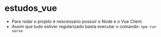 # estudos_vue

- Para rodar o projeto é nescessario possuir o Node e o Vue Client.
- Assim que tudo estiver regularizado basta executar o comando: `npm run serve`
